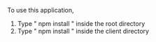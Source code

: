 

To use this application, 

1. Type  " npm install " inside the root directory 
2. Type " npm install " inside the client directory 


